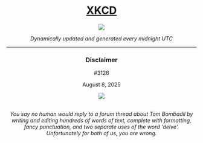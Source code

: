 
<h1 align="center"><a href="https://xkcd.com">XKCD</a></h1>
<div align="center">
    <img src="https://img.shields.io/github/last-commit/ShashashankThakur/XKCD?label=last%20updated" />
</div>

<p align="center"><i>Dynamically updated and generated every midnight UTC</i></p>
<hr>
<div align="center">
    <h3><strong>Disclaimer</strong></h3>
    <p>#3126</p>
    <p>August 8, 2025</p>
    <img src="https://imgs.xkcd.com/comics/disclaimer.png">
    <br></br>
    <p><i>You say no human would reply to a forum thread about Tom Bombadil by writing and editing hundreds of words of text, complete with formatting, fancy punctuation, and two separate uses of the word 'delve'. Unfortunately for both of us, you are wrong.</i></p>
</div>
